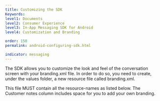 ```yaml
---
title: Customizing the SDK
Keywords:
level1: Documents
level2: Consumer Experience
level3: In-App Messaging SDK for Android
level4: Customization and Branding

order: 150
permalink: android-configuring-sdk.html

indicator: messaging
---
```


The SDK allows you to customize the look and feel of the conversation screen with your branding.xml file. In order to do so, you need to create, under the values folder, a new resource file called branding.xml.

This file MUST contain all the resource-names as listed below. The Customer notes column includes space for you to add your own branding.
